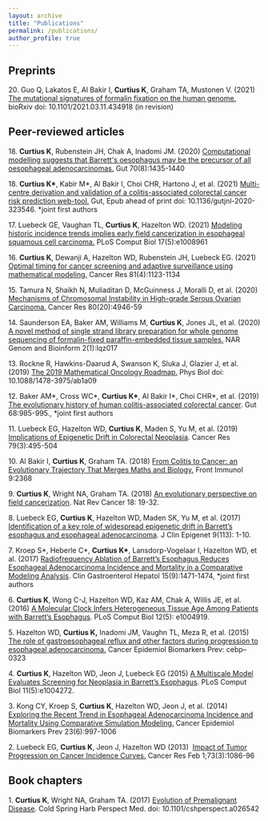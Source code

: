 ```yaml
---
layout: archive
title: "Publications"
permalink: /publications/
author_profile: true
---
```


<h2>Preprints</h2>

<p>20.  Guo Q, Lakatos E, Al Bakir I, <strong>Curtius K</strong>, Graham TA, Mustonen V. (2021) <a href="https://www.biorxiv.org/content/10.1101/2021.03.11.434918v1" target="_blank"> The mutational signatures of formalin fixation on the human genome.</a> bioRxiv doi: 10.1101/2021.03.11.434918 (in revision)

<h2>Peer-reviewed articles</h2>
<p>18. <strong>Curtius K</strong>, Rubenstein JH, Chak A, Inadomi JM. (2020) <a href="https://gut.bmj.com/content/70/8/1435.long" target="_blank"> Computational modelling suggests that Barrett's oesophagus may be the precursor of all oesophageal adenocarcinomas.</a> Gut 70(8):1435-1440
</p><p>18. <strong>Curtius K*</strong>, Kabir M*, Al Bakir I, Choi CHR, Hartono J, et al. (2021) <a href="https://gut.bmj.com/content/early/2021/05/13/gutjnl-2020-323546.abstract" target="_blank"> Multi-centre derivation and validation of a colitis-associated colorectal cancer risk prediction web-tool.</a> Gut, Epub ahead of print doi: 10.1136/gutjnl-2020-323546. *joint first authors 
</p><p>17. Luebeck GE, Vaughan TL, <strong>Curtius K</strong>, Hazelton WD. (2021) <a href="https://journals.plos.org/ploscompbiol/article?id=10.1371/journal.pcbi.1008961" target="_blank"> Modeling historic incidence trends implies early field cancerization in esophageal squamous cell carcinoma.</a> PLoS Comput Biol 17(5):e1008961
</p><p>16. <strong>Curtius K</strong>, Dewanji A, Hazelton WD, Rubenstein JH, Luebeck EG. (2021) <a href="https://cancerres.aacrjournals.org/content/81/4/1123.short" target="_blank"> Optimal timing for cancer screening and adaptive surveillance using mathematical modeling.</a> Cancer Res 81(4):1123-1134 
</p><p>15. Tamura N, Shaikh N, Muliaditan D, McGuinness J, Moralli D, et al. (2020) <a href="https://cancerres.aacrjournals.org/content/80/22/4946.long" target="_blank">Mechanisms of Chromosomal Instability in High-grade Serous Ovarian Carcinoma.</a> Cancer Res 80(20):4946-59</p>
<p>14. Saunderson EA, Baker AM, Williams M, <strong>Curtius K</strong>,  Jones JL, et al. (2020) <a href="https://academic.oup.com/nargab/article/2/1/lqz017/5678524" target="_blank">A novel method of single strand library preparation for whole genome sequencing of formalin-fixed paraffin-embedded tissue samples.</a> NAR Genom and Bioinform 2(1):lqz017
</p><p>13.  Rockne R, Hawkins-Daarud A, Swanson K, Sluka J, Glazier J, et al. (2019)  <a href="https://iopscience.iop.org/article/10.1088/1478-3975/ab1a09/meta" target="_blank">The 2019 Mathematical Oncology Roadmap.</a> Phys Biol doi: 10.1088/1478-3975/ab1a09 
</p><p>12.  Baker AM*, Cross WC*, <strong>Curtius K*</strong>, Al Bakir I*, Choi CHR*, et al. (2019)  <a href="https://gut.bmj.com/content/68/6/985.abstract" target="_blank">The evolutionary history of human colitis-associated colorectal cancer</a>. Gut 68:985-995.,  *joint first authors
</p><p>11.  Luebeck EG, Hazelton WD, <strong>Curtius K</strong>, Maden S, Yu M, et al. (2019) <a href="http://cancerres.aacrjournals.org/content/early/2018/12/19/0008-5472.CAN-18-1682.full-text.pdf" target="_blank">Implications of Epigenetic Drift in Colorectal Neoplasia</a>. Cancer Res 79(3):495-504
</p><p>10.  Al Bakir I, <strong>Curtius K</strong>, Graham TA. (2018) <a href="https://www.frontiersin.org/articles/10.3389/fimmu.2018.02368/full" target="_blank">From Colitis to Cancer: an Evolutionary Trajectory That Merges Maths and Biology.</a> Front Immunol 9:2368
</p><p>9.  <strong>Curtius K</strong>, Wright NA, Graham TA. (2018) <a href="https://www.nature.com/articles/nrc.2017.102" target="_blank">An evolutionary perspective on field cancerization</a>. Nat Rev Cancer 18: 19-32.
</p><p>8.  Luebeck EG, <strong>Curtius K</strong>, Hazelton WD, Maden SK, Yu M, et al. (2017) <a href="https://clinicalepigeneticsjournal.biomedcentral.com/articles/10.1186/s13148-017-0409-4" target="_blank">Identification of a key role of widespread epigenetic drift in Barrett’s esophagus and esophageal adenocarcinoma</a>. J Clin Epigenet 9(113): 1-10. </p>
<p>7. Kroep S*, Heberle C*, <strong>Curtius K*</strong>,  Lansdorp-Vogelaar I, Hazelton WD, et al. (2017) <a href="https://www.gastrojournal.org/article/S1542-3565(17)30019-8/abstract" target="_blank">Radiofrequency Ablation of Barrett’s Esophagus Reduces Esophageal Adenocarcinoma Incidence and Mortality in a Comparative Modeling Analysis</a>. Clin Gastroenterol Hepatol 15(9):1471-1474, *joint first authors</p>
<p>6. <strong>Curtius K</strong>, Wong C-J, Hazelton WD, Kaz AM, Chak A, Willis JE, et al. (2016) <a href="http://journals.plos.org/ploscompbiol/article?id=10.1371/journal.pcbi.1004919" target="_blank">A Molecular Clock Infers Heterogeneous Tissue Age Among Patients with Barrett’s Esophagus</a>. PLoS Comput Biol 12(5): e1004919. </p>
<p>5. Hazelton WD, <strong>Curtius K,</strong> Inadomi JM, Vaughn TL, Meza R, et al. (2015) <a href="http://cebp.aacrjournals.org/content/early/2015/06/10/1055-9965.EPI-15-0323-T" target="_blank">The role of gastroesophageal reflux and other factors during progression to esophageal adenocarcinoma.</a> Cancer Epidemiol Biomarkers Prev: cebp–0323<br/></p>
<p>4. <strong>Curtius K</strong>, Hazelton WD, Jeon J, Luebeck EG (2015) <a href="http://journals.plos.org/ploscompbiol/article?id=10.1371/journal.pcbi.1004272" target="_blank">A Multiscale Model Evaluates Screening for Neoplasia in Barrett’s Esophagus</a>. PLoS Comput Biol 11(5):e1004272. </p>
<p>3. Kong CY, Kroep S, <strong>Curtius K</strong>, Hazelton WD, Jeon J, et al. (2014) <a href="http://cebp.aacrjournals.org/content/23/6/997.long" target="_blank">Exploring the Recent Trend in Esophageal Adenocarcinoma Incidence and Mortality Using Comparative Simulation Modeling.</a> Cancer Epidemiol Biomarkers Prev 23(6):997-1006</p>
<p>2. Luebeck EG, <strong>Curtius K</strong>, Jeon J, Hazelton WD (2013)  <a href="http://cancerres.aacrjournals.org/cgi/pmidlookup?view=long&amp;pmid=23054397" target="_blank">Impact of Tumor Progression on Cancer Incidence Curves.</a> Cancer Res Feb 1;73(3):1086-96</p>

<h2>Book chapters</h2>

<p>1.  <strong>Curtius K</strong>, Wright NA, Graham TA. (2017) <a href="http://perspectivesinmedicine.cshlp.org/content/early/2017/05/09/cshperspect.a026542.abstract" target="_blank">Evolution of Premalignant Disease</a>. Cold Spring Harb Perspect Med. doi: 10.1101/cshperspect.a026542 </p>


